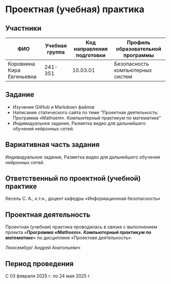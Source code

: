 # Проектная (учебная) практика

## Участники

| ФИО | Учебная группа | Код направления подготовки | Профиль образовательной программы |
|-|-|-|-|
| Коровкина Кира Евгеньевна |241-351|10.03.01|Безопасность компьютерных систем|


## Задание

- Изучение GitHub и Markdown файлов
- Написание статического сайта по теме "Проектная деятельность: Программа «Mathsem». Компьютерный практикум по математике"
- Индивидуальное задание, Разметка видео для дальнейшего обучения нейронных сетей.

## Вариативная часть задания

Индивидуальное задание, Разметка видео для дальнейшего обучения нейронных сетей.

## Ответственный по проектной (учебной) практике

Кесель С. А., к.т.н., доцент кафедры «Информационная безопасность»

## Проектная деятельность

Проектная (учебная) практика проводилась в связке с выполнением проекта «***Программа «Mathsem». Компьютерный практикум по математике***» по дисциплине «Проектная деятельность».

Люксембург Андрей Анатольевич

## Период проведения

С 03 февраля 2025 г. по 24 мая 2025 г.
